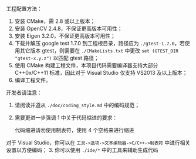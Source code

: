 工程配置方法：

1. 安装 CMake，需 2.8 或以上版本；
2. 安装 OpenCV 2.4.8，不保证更高版本可用性；
3. 安装 Eigen 3.2.0，不保证更高版本可用性；
4. 下载并解压 google test 1.7.0 到工程根目录，路径应为 `./gtest-1.7.0`，若使用其它版本 gtest，则需要在  `./CMakeLists.txt` 中更改 `set (GTEST_DIR "gtest-x.y.z")` 以匹配 gtest 路径；
5. 使用 CMake 构建工程文件，本项目代码需要编译器支持大部分 C++0x/C++11 标准，因此对于 Visual Studio 仅支持 VS2013 及以上版本；
6. 编译工程文件。

开发者请注意：

1. 请阅读并遵从 `./doc/coding_style.md` 中的编码规范；
2. 需要更进一步强调 1 中关于代码缩进的要求：

	代码缩进请勿使用制表符，使用 4 个空格来进行缩进

对于 Visual Studio，你可以在 `工具->选项->文本编辑器->C/C++->制表符` 中进行相关设置以方便编码；
3. 你可以使用 `./ide/*` 中的工具来辅助生成代码
	